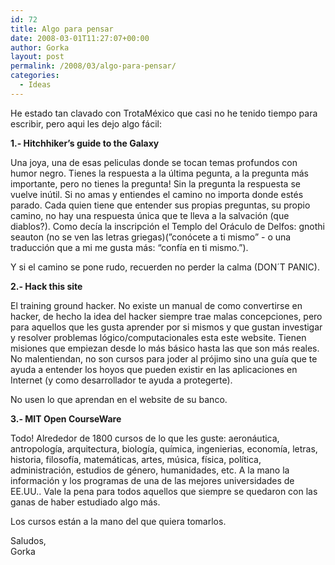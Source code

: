 ```yaml
---
id: 72
title: Algo para pensar
date: 2008-03-01T11:27:07+00:00
author: Gorka
layout: post
permalink: /2008/03/algo-para-pensar/
categories:
  - Ideas
---
```

He estado tan clavado con TrotaMéxico que casi no he tenido tiempo para escribir, pero aqui les dejo algo fácil:

**1.- Hitchhiker’s guide to the Galaxy**

Una joya, una de esas peliculas donde se tocan temas profundos con humor negro. Tienes la respuesta a la última pegunta, a la pregunta más importante, pero no tienes la pregunta! Sin la pregunta la respuesta se vuelve inútil. Si no amas y entiendes el camino no importa donde estés parado.
Cada quien tiene que entender sus propias preguntas, su propio camino, no hay una respuesta única que te lleva a la salvación (que diablos?). Como decía la inscripción el Templo del Oráculo de Delfos: gnothi seauton (no se ven las letras griegas)(”conócete a ti mismo” - o una traducción que a mi me gusta más: “confía en ti mismo.”).

Y si el camino se pone rudo, recuerden no perder la calma (DON´T PANIC).

**2.- Hack this site**

El training ground hacker. No existe un manual de como convertirse en hacker, de hecho la idea del hacker siempre trae malas concepciones, pero para aquellos que les gusta aprender por si mismos y que gustan investigar y resolver problemas lógico/computacionales esta este website. Tienen misiones que empiezan desde lo más básico hasta las que son más reales.
No malentiendan, no son cursos para joder al prójimo sino una guía que te ayuda a entender los hoyos que pueden existir en las aplicaciones en Internet (y como desarrollador te ayuda a protegerte).

No usen lo que aprendan en el website de su banco.

**3.- MIT Open CourseWare**

Todo! Alrededor de 1800 cursos de lo que les guste: aeronáutica, antropología, arquitectura, biología, química, ingenierias, economía, letras, historia, filosofía, matemáticas, artes, música, física, política, administración, estudios de género, humanidades, etc. A la mano la información y los programas de una de las mejores universidades de EE.UU.. Vale la pena para todos aquellos que siempre se quedaron con las ganas de haber estudiado algo más.

Los cursos están a la mano del que quiera tomarlos.

Saludos,<br />
Gorka
